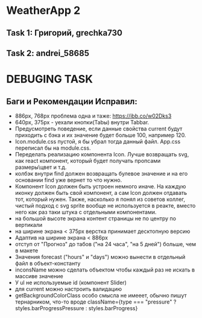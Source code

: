 # WeatherApp 2

## Task 1: Григорий, grechka730

## Task 2: andrei_58685

# DEBUGING TASK

## Баги и Рекомендации Исправил:

- 886px, 768px проблема одна и таже: https://ibb.co/w02Dks3
- 640px, 375px - уехали кнопки(Tabы) внутри Tabbar.
- Предусмотреть поведение, если данные свойства current будут приходить с бэка и их значение будет больше 100, например 120.
- Icon.module.css пустой, я бы убрал тогда данный файл. App.css переписал бы на module.css.
- Переделать реализацию компонента Icon. Лучше возвращать svg, как react компонент, который будет получать пропсами размеры\цвет и т.д.
- колбэк внутри find должен возвращать булевое значение и на его основании find уже вернет то что нужно.
- Компонент Icon должен быть устроен немного иначе. На каждую иконку должен быть свой компонент, а сам Icon должен отдавать тот, который нужен. Также, насколько я понял из советов коллег, чистый подход с svg sprite вообще не используется в реакте, вместо него как раз таки штука с отдельными компонентами.
- на большой высоте экрана контент страницы не по центру по вертикали
- на ширине экрана < 375px верстка принимает десктопную версию
- Адаптив на ширине экрана < 886px
- отступ от "Прогноз" до табов ("на 24 часа", "на 5 дней") больше, чем в макете
- Значения forecast ("hours" и "days") можно вынести в отдельный файл в объект-константу
- inconsName можно сделать объектом чтобы каждый раз не искать в массиве значение
- У ul не используемые id (компонент Slider)
- для current можно настроить валидацию
- getBackgroundColorClass особо смысла не имееет, обычно пишут тернарником, что-то вроде className={type === "pressure" ? styles.barProgressPressure : styles.barProgress}
